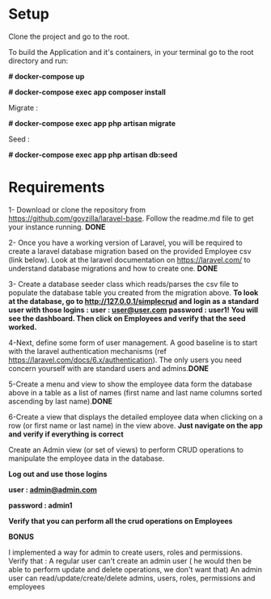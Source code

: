 Setup
=======

Clone the project and go to the root.

To build the Application and it's containers, in your terminal go to the root directory and run:

**# docker-compose up**

**# docker-compose exec app composer install**

Migrate :

**# docker-compose exec app php artisan migrate**

Seed :

**# docker-compose exec app php artisan db:seed**

Requirements
=======

1- Download or clone the repository from https://github.com/govzilla/laravel-base. Follow the readme.md file to get your instance running. **DONE**

2- Once you have a working version of Laravel, you will be required to create a laravel database migration based on the provided Employee csv (link below).  Look at the laravel documentation on https://laravel.com/ to understand database migrations and how to create one. **DONE**

3- Create a database seeder class which reads/parses the csv file to populate the database table you created from the migration above. 
**To look at the database, go to http://127.0.0.1/simplecrud and login as a standard user with those logins :**
**user : user@user.com**
**password : user1!**
**You will see the dashboard. Then click on Employees and verify that the seed worked.**

4-Next, define some form of user management. A good baseline is to start with the laravel authentication mechanisms (ref https://laravel.com/docs/6.x/authentication).  The only users you need concern yourself with are standard users and admins.**DONE**

5-Create a menu and view to show the employee data form the database above in a table as a list of names (first name and last name columns sorted ascending by last name).**DONE**

6-Create a view that displays the detailed employee data when clicking on a row (or first name or last name) in the view above.
**Just navigate on the app and verify if everything is correct**

Create an  Admin view (or set of views) to perform CRUD operations to manipulate the employee data in the database.

**Log out and use those logins**

**user : admin@admin.com**

**password : admin1**

**Verify that you can perform all the crud operations on Employees**

**BONUS**

I implemented a way for admin to create users, roles and permissions. Verify that : 
A regular user can't create an admin user ( he would then be able to perform update and delete operations, we don't want that)
An admin user can read/update/create/delete admins, users, roles, permissions and employees
